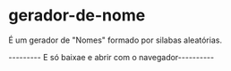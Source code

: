 # gerador-de-nome
É um gerador de "Nomes" formado por silabas aleatórias. 

--------- E só baixae e abrir com o navegador----------
